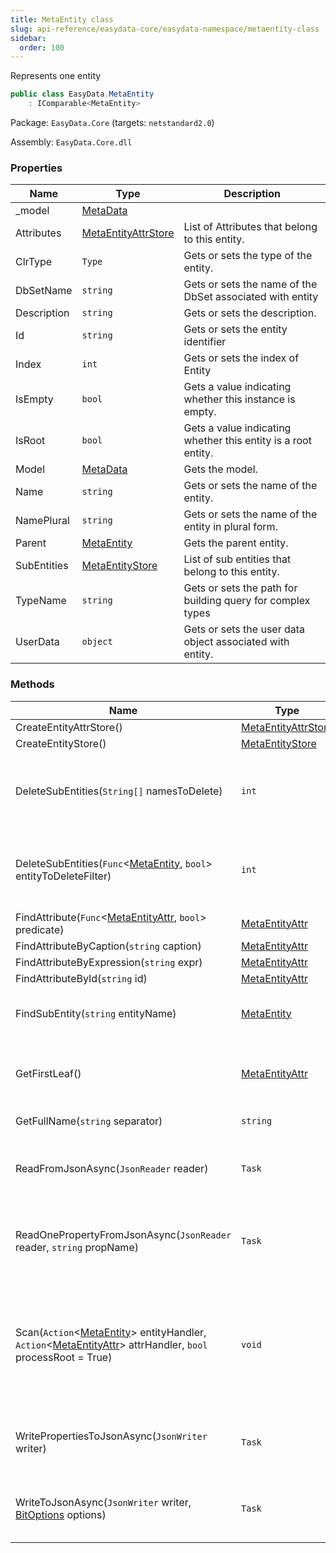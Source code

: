 ```yaml
---
title: MetaEntity class
slug: api-reference/easydata-core/easydata-namespace/metaentity-class
sidebar:
  order: 100
---
```


Represents one entity
```csharp
public class EasyData.MetaEntity
    : IComparable<MetaEntity>

```
Package: `EasyData.Core` (targets: `netstandard2.0`)

Assembly: `EasyData.Core.dll`

### Properties

| Name | Type | Description | 
| --- | --- | --- | 
| _model | [MetaData](/easyquery/docs/api-reference/easydata-core/easydata-namespace/metadata-class) |  | 
| Attributes | [MetaEntityAttrStore](/easyquery/docs/api-reference/easydata-core/easydata-namespace/metaentityattrstore-class) | List of Attributes that belong to this entity. | 
| ClrType | `Type` | Gets or sets the type of the entity. | 
| DbSetName | `string` | Gets or sets the name of the DbSet associated with entity | 
| Description | `string` | Gets or sets the description. | 
| Id | `string` | Gets or sets the entity identifier | 
| Index | `int` | Gets or sets the index of Entity | 
| IsEmpty | `bool` | Gets a value indicating whether this instance is empty. | 
| IsRoot | `bool` | Gets a value indicating whether this entity is a root entity. | 
| Model | [MetaData](/easyquery/docs/api-reference/easydata-core/easydata-namespace/metadata-class) | Gets the model. | 
| Name | `string` | Gets or sets the name of the entity. | 
| NamePlural | `string` | Gets or sets the name of the entity in plural form. | 
| Parent | [MetaEntity](/easyquery/docs/api-reference/easydata-core/easydata-namespace/metaentity-class) | Gets the parent entity. | 
| SubEntities | [MetaEntityStore](/easyquery/docs/api-reference/easydata-core/easydata-namespace/metaentitystore-class) | List of sub entities that belong to this entity. | 
| TypeName | `string` | Gets or sets the path for building query for complex types | 
| UserData | `object` | Gets or sets the user data object associated with entity. | 


### Methods

| Name | Type | Description | 
| --- | --- | --- | 
| CreateEntityAttrStore() | [MetaEntityAttrStore](/easyquery/docs/api-reference/easydata-core/easydata-namespace/metaentityattrstore-class) |  | 
| CreateEntityStore() | [MetaEntityStore](/easyquery/docs/api-reference/easydata-core/easydata-namespace/metaentitystore-class) |  | 
| DeleteSubEntities(`String[]` namesToDelete) | `int` | Deletes the sub-entities specified by name(s) passed in method's parameter(s). | 
| DeleteSubEntities(`Func`&lt;[MetaEntity](/easyquery/docs/api-reference/easydata-core/easydata-namespace/metaentity-class), `bool`&gt; entityToDeleteFilter) | `int` | Deletes the sub-entities specified by name(s) passed in method's parameter(s). | 
| FindAttribute(`Func`&lt;[MetaEntityAttr](/easyquery/docs/api-reference/easydata-core/easydata-namespace/metaentityattr-class), `bool`&gt; predicate) | [MetaEntityAttr](/easyquery/docs/api-reference/easydata-core/easydata-namespace/metaentityattr-class) |  | 
| FindAttributeByCaption(`string` caption) | [MetaEntityAttr](/easyquery/docs/api-reference/easydata-core/easydata-namespace/metaentityattr-class) |  | 
| FindAttributeByExpression(`string` expr) | [MetaEntityAttr](/easyquery/docs/api-reference/easydata-core/easydata-namespace/metaentityattr-class) |  | 
| FindAttributeById(`string` id) | [MetaEntityAttr](/easyquery/docs/api-reference/easydata-core/easydata-namespace/metaentityattr-class) |  | 
| FindSubEntity(`string` entityName) | [MetaEntity](/easyquery/docs/api-reference/easydata-core/easydata-namespace/metaentity-class) | Finds a sub-entity in current entity by its name. | 
| GetFirstLeaf() | [MetaEntityAttr](/easyquery/docs/api-reference/easydata-core/easydata-namespace/metaentityattr-class) | Gets the first attribute in all attributes and sub-entities of the current entity. | 
| GetFullName(`string` separator) | `string` | Gets the full name. | 
| ReadFromJsonAsync(`JsonReader` reader) | `Task` | Reads the entity content from JSON (asynchronous way). | 
| ReadOnePropertyFromJsonAsync(`JsonReader` reader, `string` propName) | `Task` | Reads one entity property from JSON (asynchronous way) or skips unused. | 
| Scan(`Action`&lt;[MetaEntity](/easyquery/docs/api-reference/easydata-core/easydata-namespace/metaentity-class)&gt; entityHandler, `Action`&lt;[MetaEntityAttr](/easyquery/docs/api-reference/easydata-core/easydata-namespace/metaentityattr-class)&gt; attrHandler, `bool` processRoot = True) | `void` | Scans all child entities and attributes (including this one one) calls entityHandler and attrHanlder delegates (correspondingly) for each of them | 
| WritePropertiesToJsonAsync(`JsonWriter` writer) | `Task` | Writes entity's properties to JSON (asynchronous way). | 
| WriteToJsonAsync(`JsonWriter` writer, [BitOptions](/easyquery/docs/api-reference/easydata-core/easydata-namespace/bitoptions-class) options) | `Task` | Writes the content of the entity to JSON (asynchronious way) |
